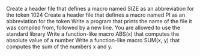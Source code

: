 Create a header file that defines a macro named SIZE as an abbreviation for the token 1024
Create a header file that defines a macro named PI as an abbreviation for the token
Write a program that prints the name of the file it was compiled from, followed by a new line.
You are allowed to use the standard library
Write a function-like macro ABS(x) that computes the absolute value of a number
Write a function-like macro SUM(x, y) that computes the sum of the numbers x and y.
